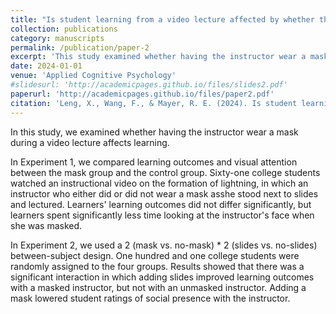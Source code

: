 ```yaml
---
title: "Is student learning from a video lecture affected by whether the instructor wears a mask?"
collection: publications
category: manuscripts
permalink: /publication/paper-2
excerpt: 'This study examined whether having the instructor wear a mask during a video lecture affects learning.'
date: 2024-01-01
venue: 'Applied Cognitive Psychology'
#slidesurl: 'http://academicpages.github.io/files/slides2.pdf'
paperurl: 'http://academicpages.github.io/files/paper2.pdf'
citation: 'Leng, X., Wang, F., & Mayer, R. E. (2024). Is student learning from a video lecture affected by whether the instructor wears a mask? <i>Applied Cognitive Psychology, 38</i>(1), e4169.'
---
```


In this study, we examined whether having the instructor wear a mask during a video lecture affects learning.

In Experiment 1, we compared learning outcomes and visual attention between the mask group and the control group. Sixty-one college students watched an instructional video on the formation of lightning, in which an instructor who either did or did not wear a mask asshe stood next to slides and lectured. Learners' learning outcomes did not differ significantly, but learners spent significantly less time looking at the instructor's face when she was masked.  

In Experiment 2, we used a 2 (mask vs. no-mask) * 2 (slides vs. no-slides) between-subject design. One hundred and one college students were randomly assigned to the four groups. Results showed that there was a significant interaction in which adding slides improved learning outcomes with a masked instructor, but not with an unmasked instructor. Adding a mask lowered student ratings of social presence with the instructor.  
